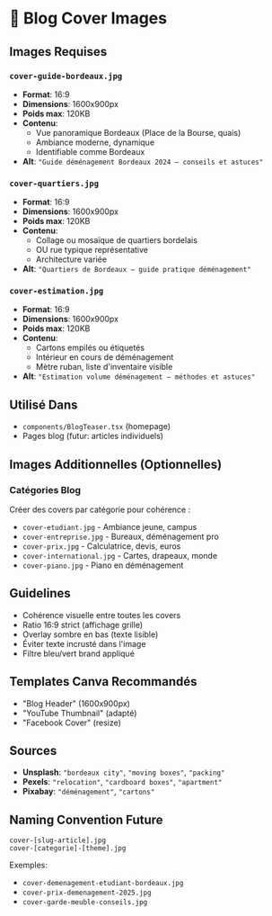 # 📝 Blog Cover Images

## Images Requises

### `cover-guide-bordeaux.jpg`
- **Format**: 16:9
- **Dimensions**: 1600x900px
- **Poids max**: 120KB
- **Contenu**: 
  - Vue panoramique Bordeaux (Place de la Bourse, quais)
  - Ambiance moderne, dynamique
  - Identifiable comme Bordeaux
- **Alt**: `"Guide déménagement Bordeaux 2024 — conseils et astuces"`

### `cover-quartiers.jpg`
- **Format**: 16:9
- **Dimensions**: 1600x900px
- **Poids max**: 120KB
- **Contenu**: 
  - Collage ou mosaïque de quartiers bordelais
  - OU rue typique représentative
  - Architecture variée
- **Alt**: `"Quartiers de Bordeaux — guide pratique déménagement"`

### `cover-estimation.jpg`
- **Format**: 16:9
- **Dimensions**: 1600x900px
- **Poids max**: 120KB
- **Contenu**: 
  - Cartons empilés ou étiquetés
  - Intérieur en cours de déménagement
  - Mètre ruban, liste d'inventaire visible
- **Alt**: `"Estimation volume déménagement — méthodes et astuces"`

## Utilisé Dans
- `components/BlogTeaser.tsx` (homepage)
- Pages blog (futur: articles individuels)

## Images Additionnelles (Optionnelles)

### Catégories Blog
Créer des covers par catégorie pour cohérence :
- `cover-etudiant.jpg` - Ambiance jeune, campus
- `cover-entreprise.jpg` - Bureaux, déménagement pro
- `cover-prix.jpg` - Calculatrice, devis, euros
- `cover-international.jpg` - Cartes, drapeaux, monde
- `cover-piano.jpg` - Piano en déménagement

## Guidelines
- Cohérence visuelle entre toutes les covers
- Ratio 16:9 strict (affichage grille)
- Overlay sombre en bas (texte lisible)
- Éviter texte incrusté dans l'image
- Filtre bleu/vert brand appliqué

## Templates Canva Recommandés
- "Blog Header" (1600x900px)
- "YouTube Thumbnail" (adapté)
- "Facebook Cover" (resize)

## Sources
- **Unsplash**: `"bordeaux city"`, `"moving boxes"`, `"packing"`
- **Pexels**: `"relocation"`, `"cardboard boxes"`, `"apartment"`
- **Pixabay**: `"déménagement"`, `"cartons"`

## Naming Convention Future
```
cover-[slug-article].jpg
cover-[categorie]-[theme].jpg
```

Exemples:
- `cover-demenagement-etudiant-bordeaux.jpg`
- `cover-prix-demenagement-2025.jpg`
- `cover-garde-meuble-conseils.jpg`

